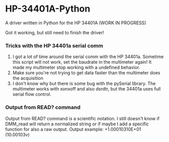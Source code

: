 # HP-34401A-Python
A driver written in Python for the HP 34401A (WORK IN PROGRESS)

Got it working, but still need to finish the driver!

### Tricks with the HP 34401a serial comm
1. I got a lot of time around the serial comm with the HP 34401a. Sometime this script will not work, set the baudrate in the multimeter again! It made my multimeter stop working with a undefined behavior.
2. Make sure you're not trying to get data faster than the multimeter does the acquisition
3. I don't know why but there is some bug with the pySerial library. The multimeter works with xonxoff and also dsrdtr, but the 34401a uses full serial flow control. 

### Output from READ? command
Output from READ? command is a scientific notation.
I still doesn't know if DMM_read will return a normalized string or if maybe I add a specific function for also a raw output.
Output example: +1.00010310E+01 (10.00103v)

